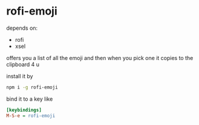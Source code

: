 # rofi-emoji

depends on:

* rofi
* xsel

offers you a list of all the emoji and then when you
pick one it copies to the clipboard 4 u

install it by

```sh
npm i -g rofi-emoji
```

bind it to a key like

```ini
[keybindings]
M-S-e = rofi-emoji
```
